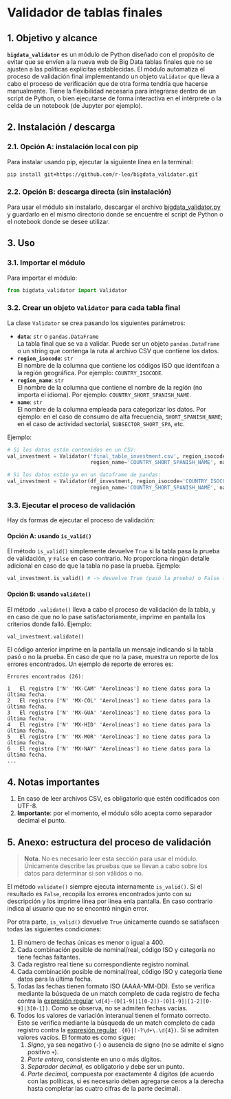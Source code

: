 # Validador de tablas finales


## 1. Objetivo y alcance

**`bigdata_validator`** es un módulo de Python diseñado con el propósito de evitar que se envíen a la nueva web de Big Data tablas finales que no se ajusten a las políticas explícitas establecidas. El módulo automatiza el proceso de validación final implementando un objeto `Validator` que lleva a cabo el proceso de verificación que de otra forma tendría que hacerse manualmente. Tiene la flexibilidad necesaria para integrarse dentro de un script de Python, o bien ejecutarse de forma interactiva en el intérprete o la celda de un notebook (de Jupyter por ejemplo).


## 2. Instalación / descarga

### 2.1. Opción A: instalación local con pip

Para instalar usando pip, ejecutar la siguiente línea en la terminal:

```bash
pip install git+https://github.com/r-leo/bigdata_validator.git
```

### 2.2. Opción B: descarga directa (sin instalación)

Para usar el módulo sin instalarlo, descargar el archivo [bigdata_validator.py](./bigdata_validator.py) y guardarlo en el mismo directorio donde se encuentre el script de Python o el notebook donde se desee utilizar.


## 3. Uso

### 3.1. Importar el módulo

Para importar el módulo:

```python
from bigdata_validator import Validator
```

### 3.2. Crear un objeto `Validator` para cada tabla final

La clase `Validator` se crea pasando los siguientes parámetros:

* **`data`**: `str` o `pandas.DataFrame`</br>
La tabla final que se va a validar. Puede ser un objeto `pandas.DataFrame` o un string que contenga la ruta al archivo CSV que contiene los datos.
* **`region_isocode`**: `str`</br>
El nombre de la columna que contiene los códigos ISO que identifcan a la región geográfica. Por ejemplo: `COUNTRY_ISOCODE`.
* **`region_name`**: `str`</br>
El nombre de la columna que contiene el nombre de la región (no importa el idioma). Por ejemplo: `COUNTRY_SHORT_SPANISH_NAME`.
* **`name`**: `str`</br>
El nombre de la columna empleada para categorizar los datos. Por ejemplo: en el caso de consumo de alta frecuencia, `SHORT_SPANISH_NAME`; en el caso de actividad sectorial, `SUBSECTOR_SHORT_SPA`, etc.

Ejemplo:

```python
# Si los datos están contenidos en un CSV:
val_investment = Validator('final_table_investment.csv', region_isocode='COUNTRY_ISOCODE',
                           region_name='COUNTRY_SHORT_SPANISH_NAME', name='SHORT_SPANISH_NAME')

# Si los datos están ya en un dataframe de pandas:
val_investment = Validator(df_investment, region_isocode='COUNTRY_ISOCODE',
                           region_name='COUNTRY_SHORT_SPANISH_NAME', name='SHORT_SPANISH_NAME')
```


### 3.3. Ejecutar el proceso de validación

Hay ds formas de ejecutar el proceso de validación:

#### Opción A: usando `is_valid()`

El método `is_valid()` simplemente devuelve `True` si la tabla pasa la prueba de validación, y `False` en caso contrario. No proporciona ningún detalle adicional en caso de que la tabla no pase la prueba. Ejemplo:

```python
val_investment.is_valid() # -> devuelve True (pasó la prueba) o False (no pasó la prueba)
```

#### Opción B: usando `validate()`

El método `.validate()` lleva a cabo el proceso de validación de la tabla, y en caso de que no lo pase satisfactoriamente, imprime en pantalla los criterios donde falló. Ejemplo:

```python
val_investment.validate()
```

El código anterior imprime en la pantalla un mensaje indicando si la tabla pasó o no la prueba. En caso de que no la pase, muestra un reporte de los errores encontrados. Un ejemplo de reporte de errores es:

```
Errores encontrados (26):

1	El registro ['N' 'MX-CAM' 'Aerolíneas'] no tiene datos para la última fecha.
2	El registro ['N' 'MX-COL' 'Aerolíneas'] no tiene datos para la última fecha.
3	El registro ['N' 'MX-GUA' 'Aerolíneas'] no tiene datos para la última fecha.
4	El registro ['N' 'MX-HID' 'Aerolíneas'] no tiene datos para la última fecha.
5	El registro ['N' 'MX-MOR' 'Aerolíneas'] no tiene datos para la última fecha.
6	El registro ['N' 'MX-NAY' 'Aerolíneas'] no tiene datos para la última fecha.
...
```


## 4. Notas importantes

1. En caso de leer archivos CSV, es obligatorio que estén codificados con UTF-8.
1. **Importante**: por el momento, el módulo sólo acepta como separador decimal el punto.


## 5. Anexo: estructura del proceso de validación

> **Nota**. No es necesario leer esta sección para usar el módulo. Únicamente describe las pruebas que se llevan a cabo sobre los datos para determinar si son válidos o no.

El método `validate()` siempre ejecuta internamente `is_valid()`. Si el resultado es `False`, recopila los errores encontrados junto con su descripción y los imprime línea por línea enla pantalla. En caso contrario indica al usuario que no se encontró ningún error.

Por otra parte, `is_valid()` devuelve `True` únicamente cuando se satisfacen todas las siguientes condiciones:

1. El número de fechas únicas es menor o igual a 400.
1. Cada combinación posible de nominal/real, código ISO y categoría no tiene fechas faltantes.
1. Cada registro real tiene su correspondiente registro nominal.
1. Cada combinación posible de nominal/real, código ISO y categoría tiene datos para la última fecha.
1. Todas las fechas tienen formato ISO (AAAA-MM-DD). Esto se verifica mediante la búsqueda de un match completo de cada registro de fecha contra la [expresión regular](https://regex101.com/r/0jtIVD/1) `\d{4}-(0[1-9]|1[0-2])-(0[1-9]|[1-2][0-9]|3[0-1])`. Como se observa, no se admiten fechas vacías.
1. Todos los valores de variación interanual tienen el formato correcto. Esto se verifica mediante la búsqueda de un match completo de cada registro contra la [expresión regular](https://regex101.com/r/U4L5uF/1) `.{0}|(-?\d+\.\d{4})`. Sí se admiten valores vacíos. El formato es como sigue:
   1. *Signo*, ya sea negativo (`-`) o ausencia de signo (no se admite el signo positivo `+`).
   1. *Parte entera*, consistente en uno o más dígitos.
   1. *Separador decimal*, es obligatorio y debe ser un punto.
   1. *Parte decimal*, compuesta por exactamente 4 dígitos (de acuerdo con las políticas, si es necesario deben agregarse ceros a la derecha hasta completar las cuatro cifras de la parte decimal).


